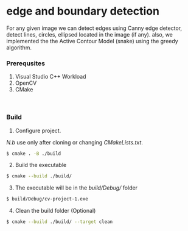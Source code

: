 # edge and boundary detection
For any given image we can detect edges using Canny edge detector, detect lines, circles, ellipsed located in the image (if any). also, we implemented the the Active Contour Model (snake) using the greedy algorithm.


### Prerequsites
1. Visual Studio C++ Workload
2. OpenCV
3. CMake

<br>

### Build
1. Configure project.

*N.b* use only after cloning or changing *CMakeLists.txt*.
```sh
$ cmake . -B ./build
```
2. Build the executable
```sh
$ cmake --build ./build/
```
3. The executable will be in the *build/Debug/* folder
```sh
$ build/Debug/cv-project-1.exe
```
4. Clean the build folder (Optional)
```sh
$ cmake --build ./build/ --target clean
```